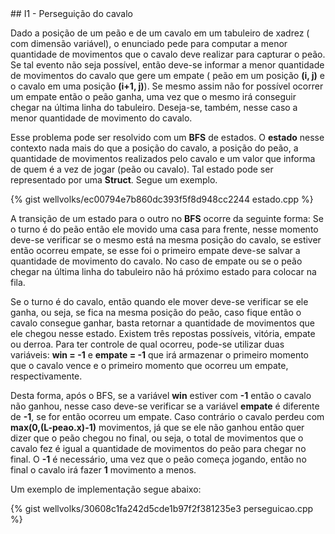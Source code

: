  <div id="perseguicao">
 
 </div>
## I1 - Perseguição do cavalo

Dado a posição de um peão e de um cavalo em um tabuleiro de xadrez ( com dimensão variável), o enunciado pede para computar a menor quantidade de movimentos que o cavalo deve realizar para capturar o peão. Se tal evento não seja possível, então deve-se informar a menor quantidade de movimentos do cavalo que gere um empate ( peão em um posição <b>(i, j)</b> e o cavalo em uma posição <b>(i+1, j)</b>). Se mesmo assim não for possível ocorrer um empate então o peão ganha, uma vez que o mesmo irá conseguir chegar na última linha do tabuleiro. Deseja-se, também, nesse caso a menor quantidade de movimento do cavalo. 

Esse problema pode ser resolvido com um <b>BFS</b> de estados. O <b>estado</b> nesse contexto nada mais do que a posição do cavalo, a posição do peão, a quantidade de movimentos realizados pelo cavalo e um valor que informa de quem é a vez de jogar (peão ou cavalo). Tal estado pode ser representado por uma <b>Struct</b>. Segue um exemplo.

{% gist wellvolks/ec00794e7b860dc393f5f8d948cc2244 estado.cpp %}

A transição de um estado para o outro no <b>BFS</b> ocorre da seguinte forma:
Se o turno é do peão então ele movido uma casa para frente, nesse momento deve-se verificar se o mesmo está na mesma posição do cavalo, se estiver então ocorreu empate, se esse foi o primeiro empate deve-se salvar a quantidade de movimento do cavalo. No caso de empate ou se o peão chegar na última linha do tabuleiro não há próximo estado para colocar na fila.

Se o turno é do cavalo, então quando ele mover deve-se verificar se ele ganha, ou seja, se fica na mesma posição do peão, caso fique então o cavalo consegue ganhar, basta retornar a quantidade de movimentos que ele chegou nesse estado.
Existem três repostas possíveis, vitória, empate ou derroa. Para ter controle de qual ocorreu, pode-se utilizar duas variáveis: <b>win = -1</b> e <b>empate = -1</b> que irá armazenar o primeiro momento que o cavalo vence e o primeiro momento que ocorreu um empate, respectivamente. 

Desta forma, após o BFS, se a variável <b>win</b> estiver com <b>-1</b> então o cavalo não ganhou, nesse caso deve-se verificar se a variável <b>empate</b> é diferente de <b>-1</b>, se for então ocorreu um empate. Caso contrário o cavalo perdeu com <b>max(0,(L-peao.x)-1)</b> movimentos, já que se ele não ganhou então quer dizer que o peão chegou no final, ou seja, o total de movimentos que o cavalo fez é igual a quantidade de movimentos do peão para chegar no final. O <b>-1</b> é necessário, uma vez que o peão começa jogando, então no final o cavalo irá fazer <b>1</b> movimento a menos.


Um exemplo de implementação segue abaixo:

{% gist wellvolks/30608c1fa242d5cde1b97f2f381235e3 perseguicao.cpp %}

